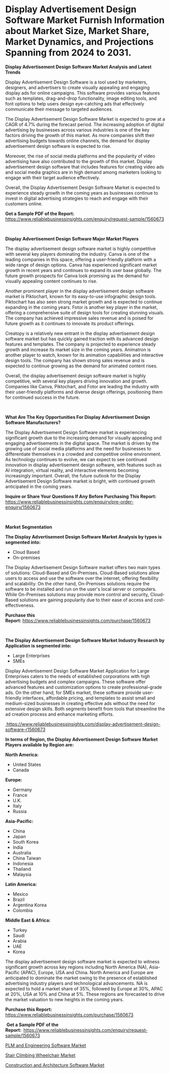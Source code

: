 <p><h1>Display Advertisement Design Software Market Furnish Information about Market Size, Market Share, Market Dynamics, and Projections Spanning from 2024 to 2031.</h1></p><p><strong>Display Advertisement Design Software Market Analysis and Latest Trends</strong></p>
<p><p>Display Advertisement Design Software is a tool used by marketers, designers, and advertisers to create visually appealing and engaging display ads for online campaigns. This software provides various features such as templates, drag-and-drop functionality, image editing tools, and font options to help users design eye-catching ads that effectively communicate their message to targeted audiences.</p><p>The Display Advertisement Design Software Market is expected to grow at a CAGR of 4.7% during the forecast period. The increasing adoption of digital advertising by businesses across various industries is one of the key factors driving the growth of this market. As more companies shift their advertising budgets towards online channels, the demand for display advertisement design software is expected to rise.</p><p>Moreover, the rise of social media platforms and the popularity of video advertising have also contributed to the growth of this market. Display advertisement design software that includes features for creating video ads and social media graphics are in high demand among marketers looking to engage with their target audience effectively.</p><p>Overall, the Display Advertisement Design Software Market is expected to experience steady growth in the coming years as businesses continue to invest in digital advertising strategies to reach and engage with their customers online.</p></p>
<p><strong>Get a Sample PDF of the Report:&nbsp;</strong> <a href="https://www.reliablebusinessinsights.com/enquiry/request-sample/1560673">https://www.reliablebusinessinsights.com/enquiry/request-sample/1560673</a></p>
<p>&nbsp;</p>
<p><strong>Display Advertisement Design Software Major Market Players</strong></p>
<p><p>The display advertisement design software market is highly competitive with several key players dominating the industry. Canva is one of the leading companies in this space, offering a user-friendly platform with a wide range of design options. Canva has experienced significant market growth in recent years and continues to expand its user base globally. The future growth prospects for Canva look promising as the demand for visually appealing content continues to rise.</p><p>Another prominent player in the display advertisement design software market is Piktochart, known for its easy-to-use infographic design tools. Piktochart has also seen strong market growth and is expected to continue expanding in the coming years. Fotor is another key player in the market, offering a comprehensive suite of design tools for creating stunning visuals. The company has achieved impressive sales revenue and is poised for future growth as it continues to innovate its product offerings.</p><p>Creatopy is a relatively new entrant in the display advertisement design software market but has quickly gained traction with its advanced design features and templates. The company is projected to experience steady growth and increase its market size in the coming years. Animatron is another player to watch, known for its animation capabilities and interactive design tools. The company has shown strong sales revenue and is expected to continue growing as the demand for animated content rises.</p><p>Overall, the display advertisement design software market is highly competitive, with several key players driving innovation and growth. Companies like Canva, Piktochart, and Fotor are leading the industry with their user-friendly platforms and diverse design offerings, positioning them for continued success in the future.</p></p>
<p>&nbsp;</p>
<p><strong>What Are The Key Opportunities For Display Advertisement Design Software Manufacturers?</strong></p>
<p><p>The Display Advertisement Design Software market is experiencing significant growth due to the increasing demand for visually appealing and engaging advertisements in the digital space. The market is driven by the growing use of social media platforms and the need for businesses to differentiate themselves in a crowded and competitive online environment. As technology continues to evolve, we can expect to see continued innovation in display advertisement design software, with features such as AI integration, virtual reality, and interactive elements becoming increasingly important. Overall, the future outlook for the Display Advertisement Design Software market is bright, with continued growth anticipated in the coming years.</p></p>
<p><strong>Inquire or Share Your Questions If Any Before Purchasing This Report:</strong> <a href="https://www.reliablebusinessinsights.com/enquiry/pre-order-enquiry/1560673">https://www.reliablebusinessinsights.com/enquiry/pre-order-enquiry/1560673</a></p>
<p>&nbsp;</p>
<p><strong>Market Segmentation</strong></p>
<p><strong>The Display Advertisement Design Software Market Analysis by types is segmented into:</strong></p>
<p><ul><li>Cloud Based</li><li>On-premises</li></ul></p>
<p><p>The Display Advertisement Design Software market offers two main types of solutions: Cloud-Based and On-Premises. Cloud-Based solutions allow users to access and use the software over the internet, offering flexibility and scalability. On the other hand, On-Premises solutions require the software to be installed and run on the user's local server or computers. While On-Premises solutions may provide more control and security, Cloud-Based solutions are gaining popularity due to their ease of access and cost-effectiveness.</p></p>
<p><strong>Purchase this Report:&nbsp;</strong><a href="https://www.reliablebusinessinsights.com/purchase/1560673">https://www.reliablebusinessinsights.com/purchase/1560673</a></p>
<p>&nbsp;</p>
<p><strong>The Display Advertisement Design Software Market Industry Research by Application is segmented into:</strong></p>
<p><ul><li>Large Enterprises</li><li>SMEs</li></ul></p>
<p><p>Display Advertisement Design Software Market Application for Large Enterprises caters to the needs of established corporations with high advertising budgets and complex campaigns. These software offer advanced features and customization options to create professional-grade ads. On the other hand, for SMEs market, these software provide user-friendly interfaces, affordable pricing, and templates to assist small and medium-sized businesses in creating effective ads without the need for extensive design skills. Both segments benefit from tools that streamline the ad creation process and enhance marketing efforts.</p></p>
<p><a href="https://www.reliablebusinessinsights.com/display-advertisement-design-software-r1560673">&nbsp;https://www.reliablebusinessinsights.com/display-advertisement-design-software-r1560673</a></p>
<p><strong>In terms of Region, the Display Advertisement Design Software Market Players available by Region are:</strong></p>
<p>
    <p> <strong> North America: </strong>
        <ul>
            <li>United States</li>
            <li>Canada</li>
        </ul>
        </p> 
    <p> <strong> Europe: </strong>
        <ul>
            <li>Germany</li>
            <li>France</li>
            <li>U.K.</li>
            <li>Italy</li>
            <li>Russia</li>
        </ul>
        </p> 
    <p> <strong> Asia-Pacific: </strong>
        <ul>
            <li>China</li>
            <li>Japan</li>
            <li>South Korea</li>
            <li>India</li>
            <li>Australia</li>
            <li>China Taiwan</li>
            <li>Indonesia</li>
            <li>Thailand</li>
            <li>Malaysia</li>
        </ul>
        </p> 
    <p> <strong> Latin America: </strong>
        <ul>
            <li>Mexico</li>
            <li>Brazil</li>
            <li>Argentina Korea</li>
            <li>Colombia</li>
        </ul>
        </p> 
    <p> <strong> Middle East & Africa: </strong>
        <ul>
            <li>Turkey</li>
            <li>Saudi</li>
            <li>Arabia</li>
            <li>UAE</li>
            <li>Korea</li>
        </ul>
    </p>
    </p>
<p><p>The display advertisement design software market is expected to witness significant growth across key regions including North America (NA), Asia-Pacific (APAC), Europe, USA and China. North America and Europe are anticipated to dominate the market owing to the presence of established advertising industry players and technological advancements. NA is expected to hold a market share of 35%, followed by Europe at 30%, APAC at 20%, USA at 10% and China at 5%. These regions are forecasted to drive the market valuation to new heights in the coming years.</p></p>
<p><strong>Purchase this Report: </strong><a href="https://www.reliablebusinessinsights.com/purchase/1560673">https://www.reliablebusinessinsights.com/purchase/1560673</a></p>
<p>&nbsp;<strong>Get a Sample PDF of the Report:&nbsp;&nbsp;</strong><a href="https://www.reliablebusinessinsights.com/enquiry/request-sample/1560673">https://www.reliablebusinessinsights.com/enquiry/request-sample/1560673</a></p>
<p><strong></strong></p>
<p><p><a href="https://github.com/SheilaBruen2023/Market-Research-Report-List-2/blob/main/plm-and-engineering-software-market.md">PLM and Engineering Software Market</a></p><p><a href="https://view.publitas.com/reportprime-1/global-stair-climbing-wheelchair-market-trends-insights-into-growth-opportunities-and-challenges-forecasted-from-2024-to-2031/">Stair Climbing Wheelchair Market</a></p><p><a href="https://github.com/marthawweekle/Market-Research-Report-List-2/blob/main/construction-and-architecture-software-market.md">Construction and Architecture Software Market</a></p></p>